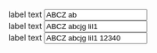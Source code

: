 <div class="au-body au-body--dark example-form-item">
  <label for="text-input">label text</label>
  <input class="au-text-input au-text-input--dark au-text-input--width-sm" name="text-input-sm" id="text-input" type="text" value="ABCZ ab">
</div>

<div class="au-body au-body--dark example-form-item">
  <label for="text-input">label text</label>
  <input class="au-text-input au-text-input--dark au-text-input--width-md" name="text-input" id="text-input-md" type="text" value="ABCZ abcjg liI1">
</div>

<div class="au-body au-body--dark example-form-item">
  <label for="text-input">label text</label>
  <input class="au-text-input au-text-input--dark au-text-input--width-lg" name="text-input" id="text-input-lg" type="text" value="ABCZ abcjg liI1 12340">
</div>

